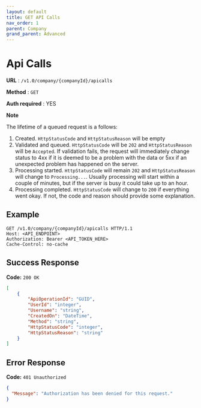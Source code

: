 ```yaml
---
layout: default
title: GET API Calls
nav_order: 1
parent: Company
grand_parent: Advanced
---
```


# Api Calls

**URL** : `/v1.0/company/{companyId}/apicalls`

**Method** : `GET`

**Auth required** : YES

**Note**

The lifetime of a queued request is a follows:
1. Created. `HttpStatusCode` and `HttpStatusReason` will be empty
2. Validated and queued. `HttpStatusCode` will be `202` and `HttpStatusReason` will be `Accepted`. If validation fails, the request will immediately change status to 4xx if it is deemed to be a problem with the data or 5xx if an unexpected problem has happened on the server.
3. Processing started. `HttpStatusCode` will remain `202` and `HttpStatusReason` will change to `Processing...`.  Usually processing will start within a couple of minutes, but if the server is busy it could take up to an hour.
4. Processing completed. `HttpStatusCode` will change to `200` if everything went okay. If not, the code and reason should provide some explanation.


## Example

```http
GET /v1.0/company/{companyId}/apicalls HTTP/1.1
Host: <API_ENDPOINT>
Authorization: Bearer <API_TOKEN_HERE>
Cache-Control: no-cache
```

## Success Response

**Code:** `200 OK`

```json
[
    {
        "ApiOperationId": "GUID",
        "UserId": "integer",
        "Username": "string",
        "CreatedOn": "DateTime",
        "Method": "string",
        "HttpStatusCode": "integer",
        "HttpStatusReason": "string"
    }    
]
```

## Error Response

**Code:** `401 Unauthorized`

```json
{
  "Message": "Authorization has been denied for this request."
}
```